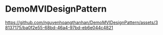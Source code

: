# DemoMVIDesignPattern

https://github.com/nguyenhoangthanhan/DemoMVIDesignPattern/assets/38137175/ba0f2e55-68bd-46a4-97bd-eb6e044c4821

